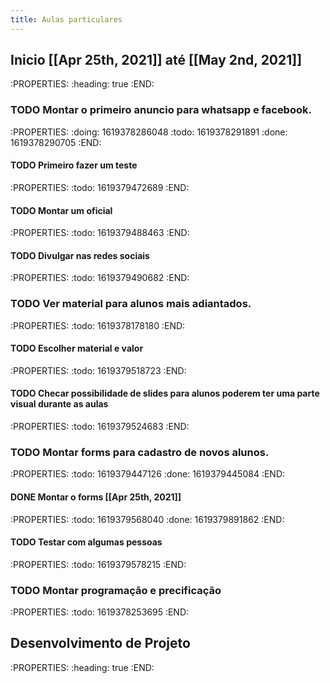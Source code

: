 ```yaml
---
title: Aulas particulares
---
```


## Inicio [[Apr 25th, 2021]] até [[May 2nd, 2021]] 
:PROPERTIES:
:heading: true
:END:
### TODO Montar o primeiro anuncio para whatsapp e facebook.
:PROPERTIES:
:doing: 1619378286048
:todo: 1619378291891
:done: 1619378290705
:END:
#### TODO Primeiro fazer um teste
:PROPERTIES:
:todo: 1619379472689
:END:
#### TODO  Montar um oficial
:PROPERTIES:
:todo: 1619379488463
:END:
#### TODO Divulgar nas redes sociais
:PROPERTIES:
:todo: 1619379490682
:END:
### TODO Ver material para alunos mais adiantados.
:PROPERTIES:
:todo: 1619378178180
:END:
#### TODO Escolher material e valor
:PROPERTIES:
:todo: 1619379518723
:END:
#### TODO Checar possibilidade de slides para alunos poderem ter uma parte visual durante as aulas
:PROPERTIES:
:todo: 1619379524683
:END:
### TODO Montar forms para cadastro de novos alunos.
:PROPERTIES:
:todo: 1619379447126
:done: 1619379445084
:END:
#### DONE Montar o forms [[Apr 25th, 2021]] 
:PROPERTIES:
:todo: 1619379568040
:done: 1619379891862
:END:
#### TODO Testar com algumas pessoas
:PROPERTIES:
:todo: 1619379578215
:END:
### TODO Montar programação e precificação
:PROPERTIES:
:todo: 1619378253695
:END:
## Desenvolvimento de Projeto
:PROPERTIES:
:heading: true
:END:

